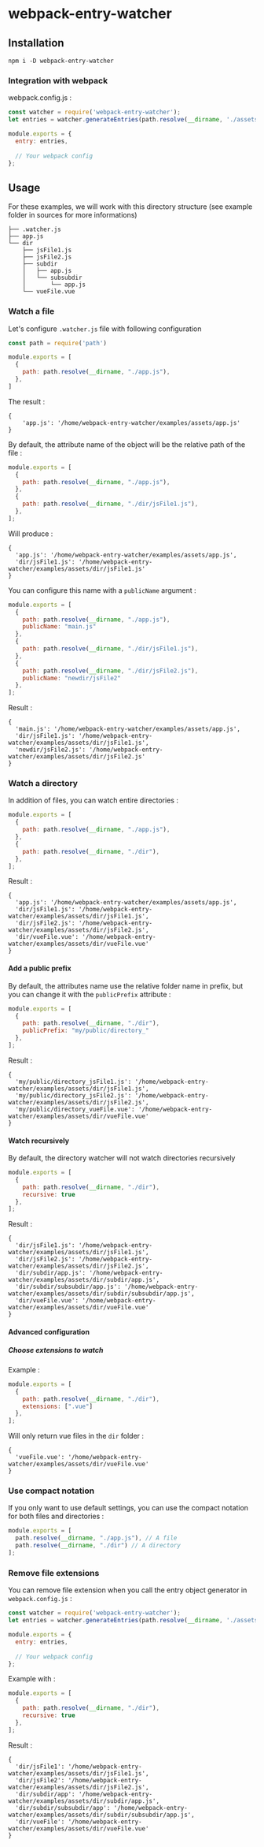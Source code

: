 # webpack-entry-watcher

## Installation

    npm i -D webpack-entry-watcher

### Integration with webpack

webpack.config.js :

```js
const watcher = require('webpack-entry-watcher');
let entries = watcher.generateEntries(path.resolve(__dirname, './assets/.watcher.js'));

module.exports = {
  entry: entries,
  
  // Your webpack config
};
```


## Usage

For these examples, we will work with this directory structure (see example folder in sources for more informations)

    ├── .watcher.js
    ├── app.js
    └── dir
        ├── jsFile1.js
        ├── jsFile2.js
        ├── subdir
        │   ├── app.js
        │   └── subsubdir
        │       └── app.js
        └── vueFile.vue

### Watch a file

Let's configure ```.watcher.js``` file with following configuration

```js
const path = require('path')

module.exports = [
  {
    path: path.resolve(__dirname, "./app.js"),
  },
]
```


The result :

```
{ 
    'app.js': '/home/webpack-entry-watcher/examples/assets/app.js' 
}
```


By default, the attribute name of the object will be the relative path of the file :

```js
module.exports = [
  {
    path: path.resolve(__dirname, "./app.js"),
  },
  {
    path: path.resolve(__dirname, "./dir/jsFile1.js"),
  },
];
```
    
Will produce :

```
{ 
  'app.js': '/home/webpack-entry-watcher/examples/assets/app.js',
  'dir/jsFile1.js': '/home/webpack-entry-watcher/examples/assets/dir/jsFile1.js' 
}
```

    
You can configure this name with a ```publicName``` argument :

```js
module.exports = [
  {
    path: path.resolve(__dirname, "./app.js"),
    publicName: "main.js"
  },
  {
    path: path.resolve(__dirname, "./dir/jsFile1.js"),
  },
  {
    path: path.resolve(__dirname, "./dir/jsFile2.js"),
    publicName: "newdir/jsFile2"
  },
];
```

Result :

```
{ 
  'main.js': '/home/webpack-entry-watcher/examples/assets/app.js',
  'dir/jsFile1.js': '/home/webpack-entry-watcher/examples/assets/dir/jsFile1.js',
  'newdir/jsFile2.js': '/home/webpack-entry-watcher/examples/assets/dir/jsFile2.js' 
}
```


### Watch a directory

In addition of files, you can watch entire directories :

```js
module.exports = [
  {
    path: path.resolve(__dirname, "./app.js"),
  },
  {
    path: path.resolve(__dirname, "./dir"),
  },
];
```

    
Result :

```
{ 
  'app.js': '/home/webpack-entry-watcher/examples/assets/app.js',
  'dir/jsFile1.js': '/home/webpack-entry-watcher/examples/assets/dir/jsFile1.js',
  'dir/jsFile2.js': '/home/webpack-entry-watcher/examples/assets/dir/jsFile2.js',
  'dir/vueFile.vue': '/home/webpack-entry-watcher/examples/assets/dir/vueFile.vue' 
}
```


    
#### Add a public prefix
By default, the attributes name use the relative folder name in prefix, but you can change it with the `publicPrefix` attribute :

```js
module.exports = [
  {
    path: path.resolve(__dirname, "./dir"),
    publicPrefix: "my/public/directory_"
  },
];
```


Result :

```
{ 
  'my/public/directory_jsFile1.js': '/home/webpack-entry-watcher/examples/assets/dir/jsFile1.js',
  'my/public/directory_jsFile2.js': '/home/webpack-entry-watcher/examples/assets/dir/jsFile2.js',
  'my/public/directory_vueFile.vue': '/home/webpack-entry-watcher/examples/assets/dir/vueFile.vue' 
}
```


#### Watch recursively

By default, the directory watcher will not watch directories recursively

```js
module.exports = [
  {
    path: path.resolve(__dirname, "./dir"),
    recursive: true
  },
];
```
    
Result :

```
{ 
  'dir/jsFile1.js': '/home/webpack-entry-watcher/examples/assets/dir/jsFile1.js',
  'dir/jsFile2.js': '/home/webpack-entry-watcher/examples/assets/dir/jsFile2.js',
  'dir/subdir/app.js': '/home/webpack-entry-watcher/examples/assets/dir/subdir/app.js',
  'dir/subdir/subsubdir/app.js': '/home/webpack-entry-watcher/examples/assets/dir/subdir/subsubdir/app.js',
  'dir/vueFile.vue': '/home/webpack-entry-watcher/examples/assets/dir/vueFile.vue' 
}
```

#### Advanced configuration
##### Choose extensions to watch

Example : 

```js
module.exports = [
  {
    path: path.resolve(__dirname, "./dir"),
    extensions: [".vue"]
  },
];
```

    
Will only return vue files in the `dir` folder :

```
{ 
  'vueFile.vue': '/home/webpack-entry-watcher/examples/assets/dir/vueFile.vue' 
}
```


### Use compact notation

If you only want to use default settings, you can use the compact notation for both files and directories :

```js
module.exports = [
  path.resolve(__dirname, "./app.js"), // A file
  path.resolve(__dirname, "./dir") // A directory
];
```


### Remove file extensions

You can remove file extension when you call the entry object generator in `webpack.config.js` :

```js
const watcher = require('webpack-entry-watcher');
let entries = watcher.generateEntries(path.resolve(__dirname, './assets/.watcher.js'), true);

module.exports = {
  entry: entries,
  
  // Your webpack config
};
```

Example with :

```js
module.exports = [
  {
    path: path.resolve(__dirname, "./dir"),
    recursive: true
  },
];
```

    
Result :

```
{ 
  'dir/jsFile1': '/home/webpack-entry-watcher/examples/assets/dir/jsFile1.js',
  'dir/jsFile2': '/home/webpack-entry-watcher/examples/assets/dir/jsFile2.js',
  'dir/subdir/app': '/home/webpack-entry-watcher/examples/assets/dir/subdir/app.js',
  'dir/subdir/subsubdir/app': '/home/webpack-entry-watcher/examples/assets/dir/subdir/subsubdir/app.js',
  'dir/vueFile': '/home/webpack-entry-watcher/examples/assets/dir/vueFile.vue' 
}
```

